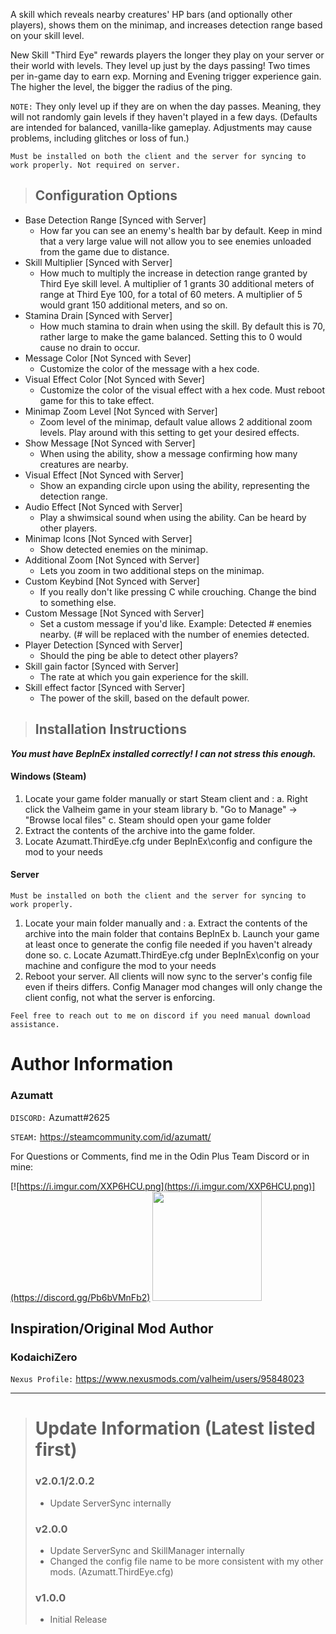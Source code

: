 A skill which reveals nearby creatures' HP bars (and optionally other players), shows them on the minimap, and increases detection range based on your skill level.

New Skill "Third Eye" rewards players the longer they play on your server or their world with levels. They level up just by the days passing! Two times per in-game day to earn exp. Morning and Evening trigger experience gain.
The higher the level, the bigger the radius of the ping.

`NOTE:` They only level up if they are on when the day passes. Meaning, they will not randomly gain levels if they haven't played in a few days. (Defaults are intended for balanced, vanilla-like gameplay. Adjustments may cause problems, including glitches or loss of fun.)

`﻿Must be installed on both the client and the server for syncing to work properly. Not required on server.`

> ## Configuration Options

* Base Detection Range [Synced with Server]
    * How far you can see an enemy's health bar by default. Keep in mind that a very large value will not allow you to see enemies unloaded from the game due to distance.
* Skill Multiplier   [Synced with Server]
    * How much to multiply the increase in detection range granted by Third Eye skill level. A multiplier of 1 grants 30 additional meters of range at Third Eye 100, for a total of 60 meters. A multiplier of 5 would grant 150 additional meters, and so on.
* Stamina Drain [Synced with Server]
    * How much stamina to drain when using the skill. By default this is 70, rather large to make the game balanced. Setting this to 0 would cause no drain to occur.
* Message Color [Not Synced with Sever]
    * Customize the color of the message with a hex code.
* Visual Effect Color [Not Synced with Sever]
    * Customize the color of the visual effect with a hex code. Must reboot game for this to take effect.
* Minimap Zoom Level [Not Synced with Server]
    * Zoom level of the minimap, default value allows 2 additional zoom levels. Play around with this setting to get your desired effects.
* Show Message [Not Synced with Server]
    * When using the ability, show a message confirming how many creatures are nearby.
* Visual Effect [Not Synced with Server]
    * Show an expanding circle upon using the ability, representing the detection range.
* Audio Effect [Not Synced with Server]
    * Play a shwimsical sound when using the ability. Can be heard by other players.
* Minimap Icons [Not Synced with Server]
    * Show detected enemies on the minimap.
* Additional Zoom [Not Synced with Server]
    * Lets you zoom in two additional steps on the minimap.
* Custom Keybind [Not Synced with Server]
    * If you really don't like pressing C while crouching. Change the bind to something else.
* Custom Message [Not Synced with Server]
    * Set a custom message if you'd like. Example: Detected # enemies nearby. (# will be replaced with the number of enemies detected.
* Player Detection [Synced with Server]
    * Should the ping be able to detect other players?
* Skill gain factor [Synced with Server]
    * The rate at which you gain experience for the skill.
* Skill effect factor [Synced with Server]
    * The power of the skill, based on the default power.


> ## Installation Instructions
***You must have BepInEx installed correctly! I can not stress this enough.***

#### Windows (Steam)
1. Locate your game folder manually or start Steam client and :
   a. Right click the Valheim game in your steam library
   b. "Go to Manage" -> "Browse local files"
   c. Steam should open your game folder
2. Extract the contents of the archive into the game folder.
3. Locate Azumatt.ThirdEye.cfg under BepInEx\config and configure the mod to your needs

#### Server

`﻿Must be installed on both the client and the server for syncing to work properly.`
1. Locate your main folder manually and :
   a. Extract the contents of the archive into the main folder that contains BepInEx
   b. Launch your game at least once to generate the config file needed if you haven't already done so.
   c. Locate Azumatt.ThirdEye.cfg under BepInEx\config on your machine and configure the mod to your needs
2. Reboot your server. All clients will now sync to the server's config file even if theirs differs. Config Manager mod changes will only change the client config, not what the server is enforcing.


`Feel free to reach out to me on discord if you need manual download assistance.`


# Author Information

### Azumatt

`DISCORD:` Azumatt#2625

`STEAM:` https://steamcommunity.com/id/azumatt/﻿


For Questions or Comments, find me in the Odin Plus Team Discord or in mine:

[![https://i.imgur.com/XXP6HCU.png](https://i.imgur.com/XXP6HCU.png)](https://discord.gg/Pb6bVMnFb2)
<a href="https://discord.gg/pdHgy6Bsng"><img src="https://i.imgur.com/Xlcbmm9.png" href="https://discord.gg/pdHgy6Bsng" width="175" height="175"></a>


## Inspiration/Original Mod Author

### KodaichiZero
`Nexus Profile:` https://www.nexusmods.com/valheim/users/95848023

***
> # Update Information (Latest listed first)
> ### v2.0.1/2.0.2
> - Update ServerSync internally
> ### v2.0.0
> - Update ServerSync and SkillManager internally
> - Changed the config file name to be more consistent with my other mods. (Azumatt.ThirdEye.cfg)
> ### v1.0.0
> - Initial Release
